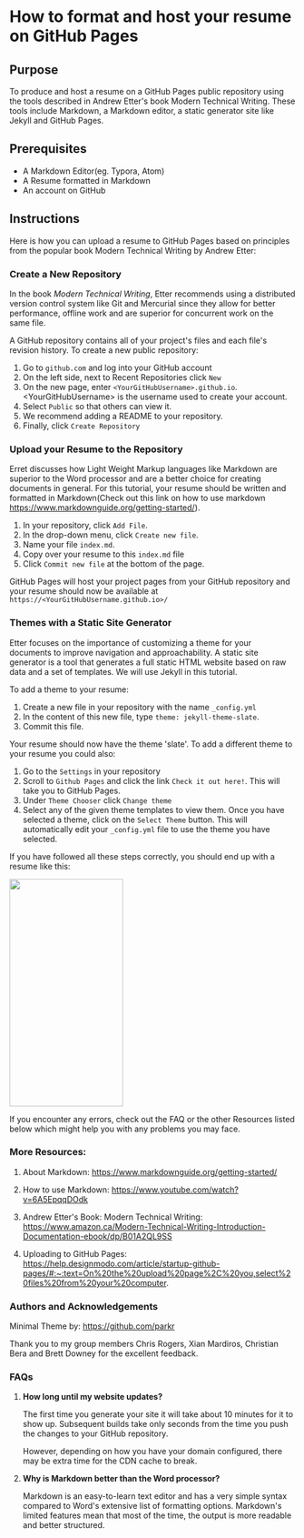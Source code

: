 # How to format and host your resume on GitHub Pages



## Purpose

To produce and host a resume on a GitHub Pages public repository using the tools described in Andrew Etter's book Modern Technical Writing. These tools include Markdown, a Markdown editor, a static generator site like Jekyll and GitHub Pages.



## Prerequisites

- A Markdown Editor(eg. Typora, Atom)
- A Resume formatted in Markdown
- An account on GitHub

 

## Instructions

Here is how you can upload a resume to GitHub Pages based on principles from the popular book Modern Technical Writing by Andrew Etter:

### Create a New Repository

In the book *Modern Technical Writing*, Etter recommends using a distributed version control system like Git and Mercurial since they allow for better performance, offline work and are superior for concurrent work on the same file. 

A GitHub repository contains all of your project's files and each file's revision history. To create a new public repository:

1. Go to `github.com` and log into your GitHub account
2. On the left side, next to Recent Repositories click `New`
3. On the new page, enter `<YourGitHubUsername>.github.io`. \<YourGitHubUsername>  is the username used to create your account.
4. Select `Public` so that others can view it.
5. We recommend adding a README to your repository.
6. Finally, click `Create Repository`



### Upload your Resume to the Repository

Erret discusses how Light Weight Markup languages like Markdown are superior to the Word processor and are a better choice for creating documents in general. For this tutorial, your resume should be written and formatted in Markdown(Check out this link on how to use markdown https://www.markdownguide.org/getting-started/).

1. In your repository, click `Add File`.
2. In the drop-down menu, click `Create new file`.
3. Name your file `index.md`.
4. Copy over your resume to this `index.md` file
5. Click `Commit new file` at the bottom of the page.

GitHub Pages will host your project pages from your GitHub repository and your resume should now be available at `https://<YourGitHubUsername.github.io>/`



### Themes with a Static Site Generator

Etter focuses on the importance of customizing a theme for your documents to improve navigation and approachability. A static site generator is a tool that generates a full static HTML website based on raw data and a set of templates. We will use Jekyll in this tutorial.

To add a theme to your resume:

1. Create a new file in your repository with the name `_config.yml`
2. In the content of this new file, type `theme: jekyll-theme-slate`.
3. Commit this file.

Your resume should now have the theme 'slate'. To add a different theme to your resume you could also:

1. Go to the `Settings` in your repository
2. Scroll to `Github Pages` and click the link `Check it out here!`. This will take you to GitHub Pages.
3. Under `Theme Chooser` click `Change theme`
4. Select any of the given theme templates to view them. Once you have selected a theme, click on the `Select Theme` button. This will automatically edit your `_config.yml` file to use the theme you have selected.



If you have followed all these steps correctly, you should end up with a resume like this:



<img src="https://media.giphy.com/media/Qjybp8Tx0XxGZtC6va/giphy.gif" width="200" height="400" />







If you encounter any errors, check out the FAQ or the other Resources listed below which might help you with any problems you may face.



### More Resources:

1. About Markdown: https://www.markdownguide.org/getting-started/

2. How to use Markdown: https://www.youtube.com/watch?v=6A5EpqqDOdk

3. Andrew Etter's Book: Modern Technical Writing: https://www.amazon.ca/Modern-Technical-Writing-Introduction-Documentation-ebook/dp/B01A2QL9SS

4. Uploading to GitHub Pages: https://help.designmodo.com/article/startup-github-pages/#:~:text=On%20the%20upload%20page%2C%20you,select%20files%20from%20your%20computer.

   

### Authors and Acknowledgements

Minimal Theme by: https://github.com/parkr

Thank you to my group members Chris Rogers, Xian Mardiros, Christian Bera and Brett Downey for the excellent feedback.



### FAQs

1. **How long until my website updates?**

   The first time you generate your site it will take about 10 minutes for it to show up. Subsequent builds take only seconds from the time you push the changes to your GitHub repository.

   However, depending on how you have your domain configured, there may be extra time for the CDN cache to break.

2. **Why is Markdown better than the Word processor?**

   Markdown is an easy-to-learn text editor and has a very simple syntax compared to Word's extensive list of formatting options. Markdown's limited features mean that most of the time, the output is more readable and better structured.

